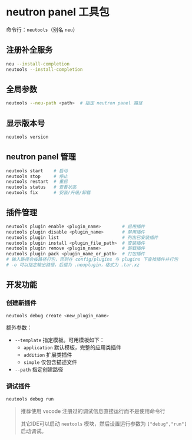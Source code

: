 # neutron panel 工具包

命令行：`neutools`（别名 `neu`）

## 注册补全服务

```bash
neu --install-completion
neutools --install-completion
```

## 全局参数

```bash
neutools --neu-path <path>  # 指定 neutron panel 路径
```

## 显示版本号

```bash
neutools version
```

## neutron panel 管理

```bash
neutools start    # 启动
neutools stop     # 停止
neutools restart  # 重启
neutools status   # 查看状态
neutools fix      # 安装/升级/卸载
```

## 插件管理

```bash
neutools plugin enable <plugin_name>        # 启用插件
neutools plugin disable <plugin_name>       # 禁用插件
neutools plugin list                        # 列出已安装插件
neutools plugin install <plugin_file_path>  # 安装插件
neutools plugin remove <plugin_name>        # 卸载插件
neutools plugin pack <plugin_name_or_path>  # 打包插件
# 输入路径会按路径打包，否则在 config/plugins 与 plugins 下查找插件并打包
# -o 可以指定输出路径，后缀为 .neuplugin，格式为 .tar.xz
```

## 开发功能

### 创建新插件

```bash
neutools debug create <new_plugin_name>
```

额外参数：

- `--template` 指定模板。可用模板如下：
  - `application` 默认模板，完整的应用类插件
  - `addition` 扩展类插件
  - `simple` 仅包含描述文件
- `--path` 指定创建路径

### 调试插件

```bash
neutools debug run
```

> 推荐使用 vscode 注册过的调试信息直接运行而不是使用命令行
>
> 其它IDE可以启动 `neutools` 模块，然后设置运行参数为 `["debug","run"]` 启动调试。
